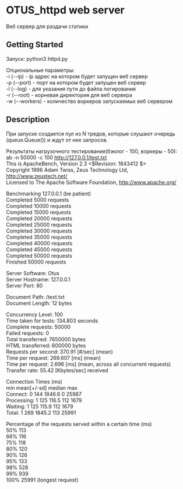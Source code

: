 # OTUS_httpd web server

Веб сервер для раздачи статики  

## Getting Started

Запуск: python3 httpd.py  

Опциональные параметры:  
-i (--ip) - ip адрес на котором будет запущен веб сервер  
-p (--port) - порт на котором будет запущен веб сервер  
-l (--log) - для указания пути до файла логирования  
-r (--root) - корневая директория для веб сервера  
-w (--workers) - количество воркеров запускаемых веб сервером  

## Description

При запуске создается пул из N тредов, которые слушают очередь (queue.Queue()) и ждут от нее запросов.

Результаты нагрузочного тестирования(бэклог - 100, воркеры - 50):  
ab -n 50000 -c 100 http://127.0.0.1/test.txt  
This is ApacheBench, Version 2.3 <$Revision: 1843412 $>  
Copyright 1996 Adam Twiss, Zeus Technology Ltd, http://www.zeustech.net/  
Licensed to The Apache Software Foundation, http://www.apache.org/  


Benchmarking 127.0.0.1 (be patient)  
Completed 5000 requests  
Completed 10000 requests  
Completed 15000 requests  
Completed 20000 requests  
Completed 25000 requests  
Completed 30000 requests  
Completed 35000 requests  
Completed 40000 requests  
Completed 45000 requests  
Completed 50000 requests  
Finished 50000 requests  


Server Software:        Otus  
Server Hostname:        127.0.0.1  
Server Port:            80  

Document Path:          /test.txt  
Document Length:        12 bytes  

Concurrency Level:      100  
Time taken for tests:   134.803 seconds  
Complete requests:      50000  
Failed requests:        0  
Total transferred:      7650000 bytes  
HTML transferred:       600000 bytes  
Requests per second:    370.91 [#/sec] (mean)  
Time per request:       269.607 [ms] (mean)  
Time per request:       2.696 [ms] (mean, across all concurrent requests)  
Transfer rate:          55.42 [Kbytes/sec] received  

Connection Times (ms)  
              min  mean[+/-sd] median   max  
Connect:        0  144 1846.6      0   25987  
Processing:     1  125 116.5    112    1679  
Waiting:        1  125 115.9    112    1679  
Total:          1  269 1845.2    113   25991  

Percentage of the requests served within a certain time (ms)  
  50%    113  
  66%    116  
  75%    118  
  80%    120  
  90%    126  
  95%    133  
  98%    528  
  99%    939  
 100%  25991 (longest request)  
